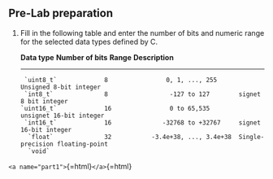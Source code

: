 Pre-Lab preparation
-------------------

1.  Fill in the following table and enter the number of bits and numeric
    range for the selected data types defined by C.

       **Data type**   **Number of bits**         **Range**         **Description**
      --------------- -------------------- ------------------------ ---------------------------------
         `uint8_t`             8                0, 1, ..., 255      Unsigned 8-bit integer
         `int8_t`              8                 -127 to 127        signet 8 bit integer
        `uint16_t`             16                0 to 65,535        unsignet 16-bit integer
         `int16_t`             16              -32768 to +32767     signet 16-bit integer
          `float`              32           -3.4e+38, ..., 3.4e+38  Single-precision floating-point
          `void`                                                    

`<a name="part1">`{=html}`</a>`{=html}
